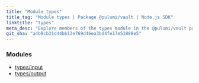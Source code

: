 ```yaml
---
title: "Module types"
title_tag: "Module types | Package @pulumi/vault | Node.js SDK"
linktitle: "types"
meta_desc: "Explore members of the types module in the @pulumi/vault package."
git_sha: "a4b9cb31d44bb13e769d46ea3bd4fe17e51888e5"
---
```


<!-- WARNING: this page was generated by a tool. Do not edit it by hand. -->
<!-- To change it, please see https://github.com/pulumi/docs/tree/master/tools/tscdocgen. -->


<h3>Modules</h3>
<ul class="api">
    <li><a href="input/"><span class="symbol module"></span>types/input</a></li>
    <li><a href="output/"><span class="symbol module"></span>types/output</a></li>
</ul>








